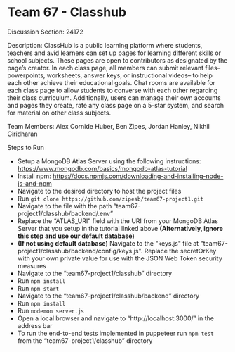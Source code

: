# Team 67 - Classhub

Discussion Section: 24172	

Description: ClassHub is a public learning platform where students, teachers and avid learners can set up pages for learning different skills or school subjects. These pages are open to contributors as designated by the page’s creator. In each class page, all members can submit relevant files– powerpoints, worksheets, answer keys, or instructional videos– to help each other achieve their educational goals. Chat rooms are available for each class page to allow students to converse with each other regarding their class curriculum. Additionally, users can manage their own accounts and pages they create, rate any class page on a 5-star system, and search for material on other class subjects.


Team Members:
  Alex Cornide Huber, Ben Zipes, Jordan Hanley, Nikhil Giridharan

Steps to Run
- Setup a MongoDB Atlas Server using the following instructions: https://www.mongodb.com/basics/mongodb-atlas-tutorial
- Install npm: https://docs.npmjs.com/downloading-and-installing-node-js-and-npm
- Navigate to the desired directory to host the project files
- Run ```git clone https://github.com/zipesb/team67-project1.git```
- Navigate to the file with the path “team67-project1/classhub/backend/.env”
- Replace the “ATLAS_URI” field with the URI from your MongoDB Atlas Server that you setup in the tutorial linked above **(Alternatively, ignore this step and use our default database)**
- **(If not using default database)** Navigate to the "keys.js" file at "team67-project1/classhub/backend/config/keys.js". Replace the secretOrKey with your own private value for use with the JSON Web Token security measures
- Navigate to the “team67-project1/classhub” directory
- Run ```npm install```
- Run ```npm start```
- Navigate to the “team67-project1/classhub/backend” directory
- Run ```npm install```
- Run ```nodemon server.js```
- Open a local browser and navigate to “http://localhost:3000/” in the address bar
- To run the end-to-end tests implemented in puppeteer run ```npm test``` from the “team67-project1/classhub” directory

